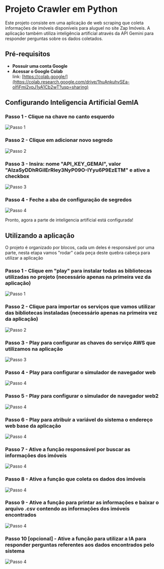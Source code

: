 # Projeto Crawler em Python

Este projeto consiste em uma aplicação de web scraping que coleta informações de imóveis disponíveis para aluguel no site Zap Imóveis. A aplicação também utiliza inteligência artificial através da API Gemini para responder perguntas sobre os dados coletados.

## Pré-requisitos

- **Possuir uma conta Google**
- **Acessar o Google Colab**  
  link: [https://colab.google/](https://colab.research.google.com/drive/1huAnkuhvSEa-oIfiFmi2vpJ1yA1Cb2wT?usp=sharing)

## Configurando Inteligencia Artificial GemIA

### Passo 1 - Clique na chave no canto esquerdo   
![Passo 1](/src/img/1.png)

### Passo 2 - Clique em adicionar novo segredo  
![Passo 2](/src/img/11.png)  

### Passo 3 - Insira: nome "API_KEY_GEMAI", valor "AIzaSyDDhRGiIErRIey3NyP09O-IYyu6P9EzETM" e ative a checkbox  
![Passo 3](/src/img/111.png)  

### Passo 4 - Feche a aba de configuração de segredos  
![Passo 4](/src/img/1111.png)  

Pronto, agora a parte de inteligencia artificial está configurada!










## Utilizando a aplicação
O projeto é organizado por blocos, cada um deles é responsável por uma parte, nesta etapa vamos "rodar" cada peça deste quebra cabeça para utilizar a aplicação

### Passo 1 - Clique em "play" para instalar todas as bibliotecas utilizadas no projeto (necessário apenas na primeira vez da aplicação)  
![Passo 1](/src/img/2.png)

### Passo 2 - Clique para importar os serviços que vamos utilizar das bibliotecas instaladas (necessário apenas na primeira vez da aplicação)  
![Passo 2](/src/img/22.png)  

### Passo 3 - Play para configurar as chaves do serviço AWS que utilizamos na aplicação  
![Passo 3](/src/img/222.png)  

### Passo 4 - Play para configurar o simulador de navegador web  
![Passo 4](/src/img/2222.png)  

### Passo 5 - Play para configurar o simulador de navegador web2  
![Passo 4](/src/img/22222.png)  

### Passo 6 - Play para atribuir a variável do sistema o endereço web base da aplicação  
![Passo 4](/src/img/222222.png)  

### Passo 7 - Ative a função responsável por buscar as informações dos imóveis  
![Passo 4](/src/img/2222222.png)  

### Passo 8 - Ative a função que coleta os dados dos imóveis  
![Passo 4](/src/img/22222222.png)  

### Passo 9 - Ative a função para printar as informações e baixar o arquivo .csv contendo as informações dos imóveis encontrados  
![Passo 4](/src/img/222222222.png)  

### Passo 10 [opcional] - Ative a função para utilizar a IA para responder perguntas referentes aos dados encontrados pelo sistema  
![Passo 4](/src/img/2222222222.png)  

